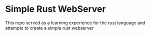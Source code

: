 # Simple Rust WebServer

This repo served as a learning experience for the rust language and attempts to create a simple rust webserver